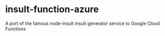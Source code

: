 # insult-function-azure
A port of the famous node-insult insult generator service to Google Cloud Functions
